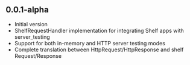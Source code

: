 ## 0.0.1-alpha

- Initial version
- ShelfRequestHandler implementation for integrating Shelf apps with server_testing
- Support for both in-memory and HTTP server testing modes
- Complete translation between HttpRequest/HttpResponse and shelf Request/Response
